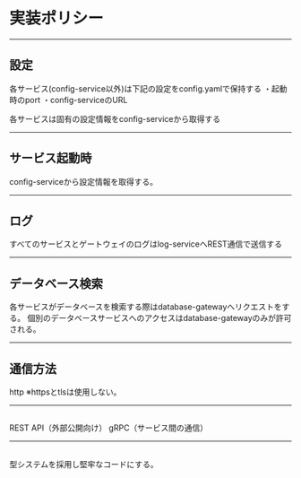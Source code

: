 # 実装ポリシー

---

## 設定

各サービス(config-service以外)は下記の設定をconfig.yamlで保持する
・起動時のport
・config-serviceのURL

各サービスは固有の設定情報をconfig-serviceから取得する

---

## サービス起動時

config-serviceから設定情報を取得する。

---

## ログ

すべてのサービスとゲートウェイのログはlog-serviceへREST通信で送信する

---

## データベース検索

各サービスがデータベースを検索する際はdatabase-gatewayへリクエストをする。
個別のデータベースサービスへのアクセスはdatabase-gatewayのみが許可される。

---

## 通信方法

http
※httpsとtlsは使用しない。

---

##

REST API（外部公開向け）
gRPC（サービス間の通信）

---

##

型システムを採用し堅牢なコードにする。
